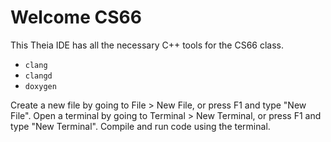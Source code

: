 # Welcome CS66

This Theia IDE has all the necessary C++ tools for the CS66 class.

- `clang`
- `clangd`
- `doxygen`

Create a new file by going to File > New File, or press F1 and type "New File".
Open a terminal by going to Terminal > New Terminal, or press F1 and type "New Terminal".
Compile and run code using the terminal.

